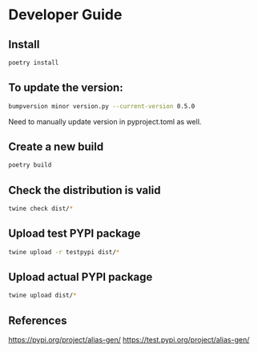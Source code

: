 # Developer Guide

## Install
```bash
poetry install
```

## To update the version:
```bash
bumpversion minor version.py --current-version 0.5.0
```
Need to manually update version in pyproject.toml as well.

## Create a new build
```bash
poetry build
```

## Check the distribution is valid
```bash
twine check dist/*
```

## Upload test PYPI package
```bash
twine upload -r testpypi dist/*
```

## Upload actual PYPI package
```bash
twine upload dist/*
```

## References

https://pypi.org/project/alias-gen/
https://test.pypi.org/project/alias-gen/
